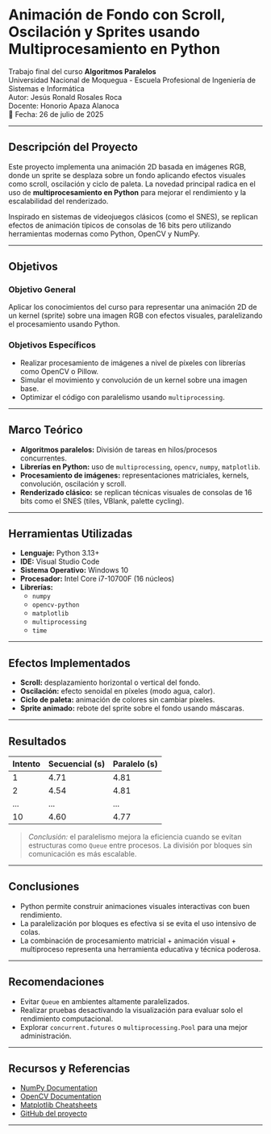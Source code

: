 # Animación de Fondo con Scroll, Oscilación y Sprites usando Multiprocesamiento en Python

Trabajo final del curso **Algoritmos Paralelos**  
Universidad Nacional de Moquegua - Escuela Profesional de Ingeniería de Sistemas e Informática  
Autor: Jesús Ronald Rosales Roca  
Docente: Honorio Apaza Alanoca  
📅 Fecha: 26 de julio de 2025  

---

## Descripción del Proyecto

Este proyecto implementa una animación 2D basada en imágenes RGB, donde un sprite se desplaza sobre un fondo aplicando efectos visuales como scroll, oscilación y ciclo de paleta. La novedad principal radica en el uso de **multiprocesamiento en Python** para mejorar el rendimiento y la escalabilidad del renderizado.

Inspirado en sistemas de videojuegos clásicos (como el SNES), se replican efectos de animación típicos de consolas de 16 bits pero utilizando herramientas modernas como Python, OpenCV y NumPy.

---

## Objetivos

### Objetivo General
Aplicar los conocimientos del curso para representar una animación 2D de un kernel (sprite) sobre una imagen RGB con efectos visuales, paralelizando el procesamiento usando Python.

### Objetivos Específicos
- Realizar procesamiento de imágenes a nivel de píxeles con librerías como OpenCV o Pillow.
- Simular el movimiento y convolución de un kernel sobre una imagen base.
- Optimizar el código con paralelismo usando `multiprocessing`.

---

## Marco Teórico

- **Algoritmos paralelos:** División de tareas en hilos/procesos concurrentes.
- **Librerías en Python:** uso de `multiprocessing`, `opencv`, `numpy`, `matplotlib`.
- **Procesamiento de imágenes:** representaciones matriciales, kernels, convolución, oscilación y scroll.
- **Renderizado clásico:** se replican técnicas visuales de consolas de 16 bits como el SNES (tiles, VBlank, palette cycling).

---

## Herramientas Utilizadas

- **Lenguaje:** Python 3.13+
- **IDE:** Visual Studio Code
- **Sistema Operativo:** Windows 10
- **Procesador:** Intel Core i7-10700F (16 núcleos)
- **Librerías:**
  - `numpy`
  - `opencv-python`
  - `matplotlib`
  - `multiprocessing`
  - `time`

---

## Efectos Implementados

- **Scroll:** desplazamiento horizontal o vertical del fondo.
- **Oscilación:** efecto senoidal en píxeles (modo agua, calor).
- **Ciclo de paleta:** animación de colores sin cambiar píxeles.
- **Sprite animado:** rebote del sprite sobre el fondo usando máscaras.

---

## Resultados

| Intento | Secuencial (s) | Paralelo (s) |
|---------|----------------|--------------|
| 1       | 4.71           | 4.81         |
| 2       | 4.54           | 4.81         |
| ...     | ...            | ...          |
| 10      | 4.60           | 4.77         |

> *Conclusión:* el paralelismo mejora la eficiencia cuando se evitan estructuras como `Queue` entre procesos. La división por bloques sin comunicación es más escalable.

---

## Conclusiones

- Python permite construir animaciones visuales interactivas con buen rendimiento.
- La paralelización por bloques es efectiva si se evita el uso intensivo de colas.
- La combinación de procesamiento matricial + animación visual + multiproceso representa una herramienta educativa y técnica poderosa.

---

## Recomendaciones

- Evitar `Queue` en ambientes altamente paralelizados.
- Realizar pruebas desactivando la visualización para evaluar solo el rendimiento computacional.
- Explorar `concurrent.futures` o `multiprocessing.Pool` para una mejor administración.

---


## Recursos y Referencias

- [NumPy Documentation](https://numpy.org/doc/2.3/)
- [OpenCV Documentation](https://docs.opencv.org/4.x/)
- [Matplotlib Cheatsheets](https://matplotlib.org/cheatsheets/)
- [GitHub del proyecto](https://github.com/JesvsRRR/Animaci-n-de-Fondo-con-Scroll-Oscilaci-n-y-Sprites-Usando-Multiprocesamiento-en-Python)

---


